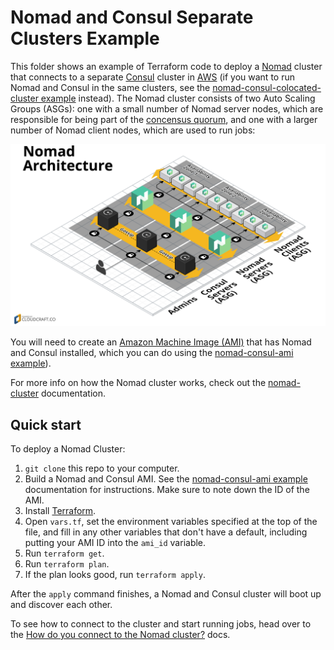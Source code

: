 # Nomad and Consul Separate Clusters Example

This folder shows an example of Terraform code to deploy a [Nomad](https://www.nomadproject.io/) cluster that connects 
to a separate [Consul](https://www.consul.io/) cluster in [AWS](https://aws.amazon.com/) (if you want to run Nomad and 
Consul in the same clusters, see the [nomad-consul-colocated-cluster example](/examples/nomad-consul-colocated-cluster) 
instead). The Nomad cluster consists of two Auto Scaling Groups (ASGs): one with a small number of Nomad server 
nodes, which are responsible for being part of the [concensus 
quorum](https://www.nomadproject.io/docs/internals/consensus.html), and one with a larger number of Nomad client nodes, 
which are used to run jobs:

![Nomad architecture](/_docs/architecture-nomad-consul-separate.png)

You will need to create an [Amazon Machine Image (AMI)](http://docs.aws.amazon.com/AWSEC2/latest/UserGuide/AMIs.html) 
that has Nomad and Consul installed, which you can do using the [nomad-consul-ami example](/examples/nomad-consul-ami)).  

For more info on how the Nomad cluster works, check out the [nomad-cluster](/modules/nomad-cluster) documentation.




## Quick start

To deploy a Nomad Cluster:

1. `git clone` this repo to your computer.
1. Build a Nomad and Consul AMI. See the [nomad-consul-ami example](/examples/nomad-consul-ami) documentation for 
   instructions. Make sure to note down the ID of the AMI.
1. Install [Terraform](https://www.terraform.io/).
1. Open `vars.tf`, set the environment variables specified at the top of the file, and fill in any other variables that
   don't have a default, including putting your AMI ID into the `ami_id` variable.
1. Run `terraform get`.
1. Run `terraform plan`.
1. If the plan looks good, run `terraform apply`.

After the `apply` command finishes, a Nomad and Consul cluster will boot up and discover each other.
 
To see how to connect to the cluster and start running jobs, head over to the [How do you connect to the Nomad 
cluster?](/modules/nomad-cluster#how-do-you-connect-to-the-nomad-cluster) docs.
